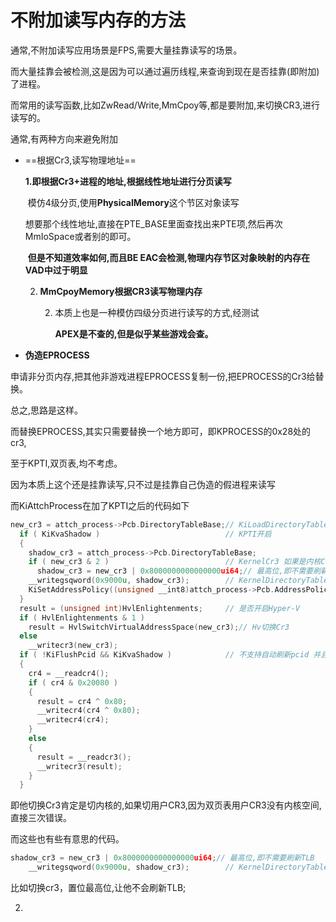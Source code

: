 # 不附加读写内存的方法

通常,不附加读写应用场景是FPS,需要大量挂靠读写的场景。

而大量挂靠会被检测,这是因为可以通过遍历线程,来查询到现在是否挂靠(即附加)了进程。

而常用的读写函数,比如ZwRead/Write,MmCpoy等,都是要附加,来切换CR3,进行读写的。

通常,有两种方向来避免附加

- ==根据Cr3,读写物理地址==

  

  **1.即根据Cr3+进程的地址,根据线性地址进行分页读写**

  ​	模仿4级分页,使用**PhysicalMemory**这个节区对象读写

  ​	想要那个线性地址,直接在PTE_BASE里面查找出来PTE项,然后再次MmIoSpace或者别的即可。

  ​	**但是不知道效率如何,而且BE EAC会检测,物理内存节区对象映射的内存在VAD中过于明显**

  2. **MmCpoyMemory根据CR3读写物理内存**

     2. 本质上也是一种模仿四级分页进行读写的方式,经测试

        **APEX是不查的,但是似乎某些游戏会查。**

- **伪造EPROCESS**

申请非分页内存,把其他非游戏进程EPROCESS复制一份,把EPROCESS的Cr3给替换。

总之,思路是这样。

而替换EPROCESS,其实只需要替换一个地方即可，即KPROCESS的0x28处的cr3,

至于KPTI,双页表,均不考虑。

因为本质上这个还是挂靠读写,只不过是挂靠自己伪造的假进程来读写

而KiAttchProcess在加了KPTI之后的代码如下

```c++
new_cr3 = attch_process->Pcb.DirectoryTableBase;// KiLoadDirectoryTableBase
  if ( KiKvaShadow )                            // KPTI开启
  {
    shadow_cr3 = attch_process->Pcb.DirectoryTableBase;
    if ( new_cr3 & 2 )                          // KernelCr3 如果是内核Cr3 那就不会使TLB失效
      shadow_cr3 = new_cr3 | 0x8000000000000000ui64;// 最高位,即不需要刷新TLB
    __writegsqword(0x9000u, shadow_cr3);        // KernelDirectoryTableBase
    KiSetAddressPolicy((unsigned __int8)attch_process->Pcb.AddressPolicy);
  }
  result = (unsigned int)HvlEnlightenments;     // 是否开启Hyper-V
  if ( HvlEnlightenments & 1 )
    result = HvlSwitchVirtualAddressSpace(new_cr3);// Hv切换Cr3
  else
    __writecr3(new_cr3);
  if ( !KiFlushPcid && KiKvaShadow )            // 不支持自动刷新pcid 并且KPTI开启
  {
    cr4 = __readcr4();
    if ( cr4 & 0x20080 )
    {
      result = cr4 ^ 0x80;
      __writecr4(cr4 ^ 0x80);
      __writecr4(cr4);
    }
    else
    {
      result = __readcr3();
      __writecr3(result);
    }
  }
```

即他切换Cr3肯定是切内核的,如果切用户CR3,因为双页表用户CR3没有内核空间,直接三次错误。

而这些也有些有意思的代码。

```C
shadow_cr3 = new_cr3 | 0x8000000000000000ui64;// 最高位,即不需要刷新TLB
    __writegsqword(0x9000u, shadow_cr3);        // KernelDirectoryTableBase
```

比如切换cr3，置位最高位,让他不会刷新TLB;

2. 

